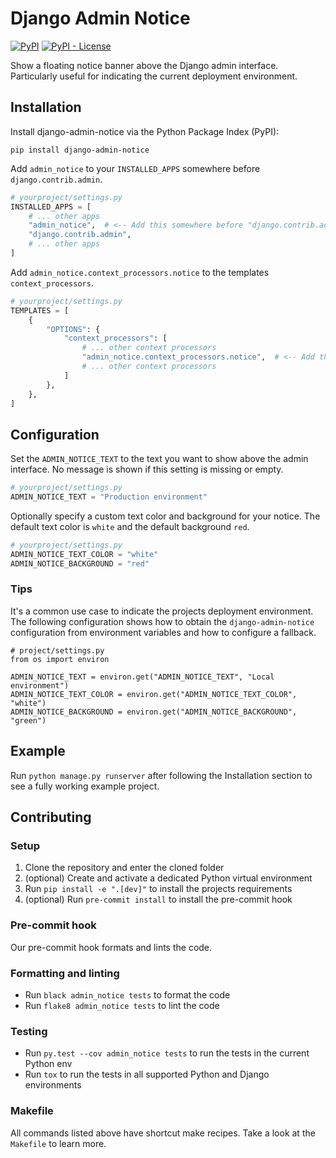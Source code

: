 # Django Admin Notice

[![PyPI](https://img.shields.io/pypi/v/django-admin-notice)](https://pypi.org/project/django-admin-notice/)
[![PyPI - License](https://img.shields.io/pypi/l/django-admin-notice)](https://github.com/DoctorJohn/django-admin-notice/blob/master/LICENSE)

Show a floating notice banner above the Django admin interface.
Particularly useful for indicating the current deployment environment.

## Installation

Install django-admin-notice via the Python Package Index (PyPI):

`pip install django-admin-notice`

Add `admin_notice` to your `INSTALLED_APPS` somewhere before `django.contrib.admin`.

```python
# yourproject/settings.py
INSTALLED_APPS = [
    # ... other apps
    "admin_notice",  # <-- Add this somewhere before "django.contrib.admin"
    "django.contrib.admin",
    # ... other apps
]
```

Add `admin_notice.context_processors.notice` to the templates `context_processors`.

```python
# yourproject/settings.py
TEMPLATES = [
    {
        "OPTIONS": {
            "context_processors": [
                # ... other context processors
                "admin_notice.context_processors.notice",  # <-- Add this
                # ... other context processors
            ]
        },
    },
]
```

## Configuration

Set the `ADMIN_NOTICE_TEXT` to the text you want to show above the admin interface.
No message is shown if this setting is missing or empty.

```python
# yourproject/settings.py
ADMIN_NOTICE_TEXT = "Production environment"
```

Optionally specify a custom text color and background for your notice.
The default text color is `white` and the default background `red`.

```python
# yourproject/settings.py
ADMIN_NOTICE_TEXT_COLOR = "white"
ADMIN_NOTICE_BACKGROUND = "red"
```

### Tips

It's a common use case to indicate the projects deployment environment.
The following configuration shows how to obtain the `django-admin-notice`
configuration from environment variables and how to configure a fallback.

```
# project/settings.py
from os import environ

ADMIN_NOTICE_TEXT = environ.get("ADMIN_NOTICE_TEXT", "Local environment")
ADMIN_NOTICE_TEXT_COLOR = environ.get("ADMIN_NOTICE_TEXT_COLOR", "white")
ADMIN_NOTICE_BACKGROUND = environ.get("ADMIN_NOTICE_BACKGROUND", "green")
```

## Example

Run `python manage.py runserver` after following the Installation section
to see a fully working example project.

## Contributing

### Setup

1. Clone the repository and enter the cloned folder
2. (optional) Create and activate a dedicated Python virtual environment
3. Run `pip install -e ".[dev]"` to install the projects requirements
4. (optional) Run `pre-commit install` to install the pre-commit hook

### Pre-commit hook

Our pre-commit hook formats and lints the code.

### Formatting and linting

- Run `black admin_notice tests` to format the code
- Run `flake8 admin_notice tests` to lint the code

### Testing

- Run `py.test --cov admin_notice tests` to run the tests in the current Python env
- Run `tox` to run the tests in all supported Python and Django environments

### Makefile

All commands listed above have shortcut make recipes.
Take a look at the `Makefile` to learn more.
